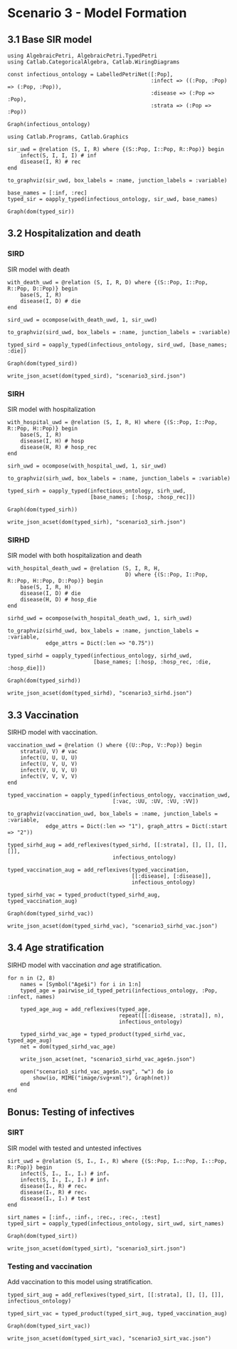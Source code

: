 # Scenario 3 - Model Formation

## 3.1 Base SIR model

```@example s3_new_mdls
using AlgebraicPetri, AlgebraicPetri.TypedPetri
using Catlab.CategoricalAlgebra, Catlab.WiringDiagrams

const infectious_ontology = LabelledPetriNet([:Pop],
                                             :infect => ((:Pop, :Pop) => (:Pop, :Pop)),
                                             :disease => (:Pop => :Pop),
                                             :strata => (:Pop => :Pop))

Graph(infectious_ontology)
```

```@example s3_new_mdls
using Catlab.Programs, Catlab.Graphics

sir_uwd = @relation (S, I, R) where {(S::Pop, I::Pop, R::Pop)} begin
    infect(S, I, I, I) # inf
    disease(I, R) # rec
end

to_graphviz(sir_uwd, box_labels = :name, junction_labels = :variable)
```

```@example s3_new_mdls
base_names = [:inf, :rec]
typed_sir = oapply_typed(infectious_ontology, sir_uwd, base_names)

Graph(dom(typed_sir))
```

## 3.2 Hospitalization and death

### SIRD

SIR model with death

```@example s3_new_mdls
with_death_uwd = @relation (S, I, R, D) where {(S::Pop, I::Pop, R::Pop, D::Pop)} begin
    base(S, I, R)
    disease(I, D) # die
end

sird_uwd = ocompose(with_death_uwd, 1, sir_uwd)

to_graphviz(sird_uwd, box_labels = :name, junction_labels = :variable)
```

```@example s3_new_mdls
typed_sird = oapply_typed(infectious_ontology, sird_uwd, [base_names; :die])

Graph(dom(typed_sird))
```

```@example s3_new_mdls
write_json_acset(dom(typed_sird), "scenario3_sird.json")
```

### SIRH

SIR model with hospitalization

```@example s3_new_mdls
with_hospital_uwd = @relation (S, I, R, H) where {(S::Pop, I::Pop, R::Pop, H::Pop)} begin
    base(S, I, R)
    disease(I, H) # hosp
    disease(H, R) # hosp_rec
end

sirh_uwd = ocompose(with_hospital_uwd, 1, sir_uwd)

to_graphviz(sirh_uwd, box_labels = :name, junction_labels = :variable)
```

```@example s3_new_mdls
typed_sirh = oapply_typed(infectious_ontology, sirh_uwd,
                          [base_names; [:hosp, :hosp_rec]])

Graph(dom(typed_sirh))
```

```@example s3_new_mdls
write_json_acset(dom(typed_sirh), "scenario3_sirh.json")
```

### SIRHD

SIR model with both hospitalization and death

```@example s3_new_mdls
with_hospital_death_uwd = @relation (S, I, R, H,
                                     D) where {(S::Pop, I::Pop, R::Pop, H::Pop, D::Pop)} begin
    base(S, I, R, H)
    disease(I, D) # die
    disease(H, D) # hosp_die
end

sirhd_uwd = ocompose(with_hospital_death_uwd, 1, sirh_uwd)

to_graphviz(sirhd_uwd, box_labels = :name, junction_labels = :variable,
            edge_attrs = Dict(:len => "0.75"))
```

```@example s3_new_mdls
typed_sirhd = oapply_typed(infectious_ontology, sirhd_uwd,
                           [base_names; [:hosp, :hosp_rec, :die, :hosp_die]])

Graph(dom(typed_sirhd))
```

```@example s3_new_mdls
write_json_acset(dom(typed_sirhd), "scenario3_sirhd.json")
```

## 3.3 Vaccination

SIRHD model with vaccination.

```@example s3_new_mdls
vaccination_uwd = @relation () where {(U::Pop, V::Pop)} begin
    strata(U, V) # vac
    infect(U, U, U, U)
    infect(U, V, U, V)
    infect(V, U, V, U)
    infect(V, V, V, V)
end

typed_vaccination = oapply_typed(infectious_ontology, vaccination_uwd,
                                 [:vac, :UU, :UV, :VU, :VV])

to_graphviz(vaccination_uwd, box_labels = :name, junction_labels = :variable,
            edge_attrs = Dict(:len => "1"), graph_attrs = Dict(:start => "2"))
```

```@example s3_new_mdls
typed_sirhd_aug = add_reflexives(typed_sirhd, [[:strata], [], [], [], []],
                                 infectious_ontology)

typed_vaccination_aug = add_reflexives(typed_vaccination,
                                       [[:disease], [:disease]],
                                       infectious_ontology)

typed_sirhd_vac = typed_product(typed_sirhd_aug, typed_vaccination_aug)

Graph(dom(typed_sirhd_vac))
```

```@example s3_new_mdls
write_json_acset(dom(typed_sirhd_vac), "scenario3_sirhd_vac.json")
```

## 3.4 Age stratification

SIRHD model with vaccination *and* age stratification.

```@example s3_new_mdls
for n in (2, 8)
    names = [Symbol("Age$i") for i in 1:n]
    typed_age = pairwise_id_typed_petri(infectious_ontology, :Pop, :infect, names)

    typed_age_aug = add_reflexives(typed_age,
                                   repeat([[:disease, :strata]], n),
                                   infectious_ontology)

    typed_sirhd_vac_age = typed_product(typed_sirhd_vac, typed_age_aug)
    net = dom(typed_sirhd_vac_age)

    write_json_acset(net, "scenario3_sirhd_vac_age$n.json")

    open("scenario3_sirhd_vac_age$n.svg", "w") do io
        show(io, MIME("image/svg+xml"), Graph(net))
    end
end
```

## Bonus: Testing of infectives

### SIRT

SIR model with tested and untested infectives

```@example s3_new_mdls
sirt_uwd = @relation (S, Iᵤ, Iₜ, R) where {(S::Pop, Iᵤ::Pop, Iₜ::Pop, R::Pop)} begin
    infect(S, Iᵤ, Iᵤ, Iᵤ) # infᵤ
    infect(S, Iₜ, Iᵤ, Iₜ) # infₜ
    disease(Iᵤ, R) # recᵤ
    disease(Iₜ, R) # recₜ
    disease(Iᵤ, Iₜ) # test
end

sirt_names = [:infᵤ, :infₜ, :recᵤ, :recₜ, :test]
typed_sirt = oapply_typed(infectious_ontology, sirt_uwd, sirt_names)

Graph(dom(typed_sirt))
```

```@example s3_new_mdls
write_json_acset(dom(typed_sirt), "scenario3_sirt.json")
```

### Testing and vaccination

Add vaccination to this model using stratification.

```@example s3_new_mdls
typed_sirt_aug = add_reflexives(typed_sirt, [[:strata], [], [], []], infectious_ontology)

typed_sirt_vac = typed_product(typed_sirt_aug, typed_vaccination_aug)

Graph(dom(typed_sirt_vac))
```

```@example s3_new_mdls
write_json_acset(dom(typed_sirt_vac), "scenario3_sirt_vac.json")
```

